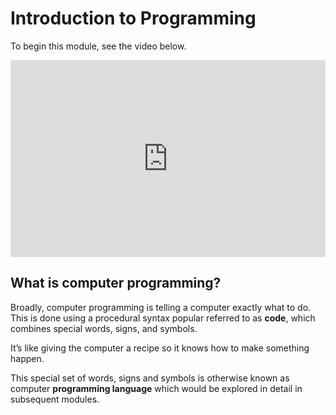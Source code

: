 # Introduction to Programming

To begin this module, see the video below.

<iframe width="100%" height="315" src="https://www.youtube.com/embed/6YMec72CEiU?si=sNUhEzfxAkEe7j-N" title="YouTube video player" frameborder="0" allow="accelerometer; autoplay; clipboard-write; encrypted-media; gyroscope; picture-in-picture; web-share" referrerpolicy="strict-origin-when-cross-origin" allowfullscreen></iframe>

## What is computer programming?

Broadly, computer programming is telling a computer exactly what to do. This is
done using a procedural syntax popular referred to as **code**, which combines special words, signs, and symbols.

It’s like giving the computer a recipe so it knows how to make something happen.

This special set of words, signs and symbols is otherwise known as computer
**programming language** which would be explored in detail in subsequent
modules.
